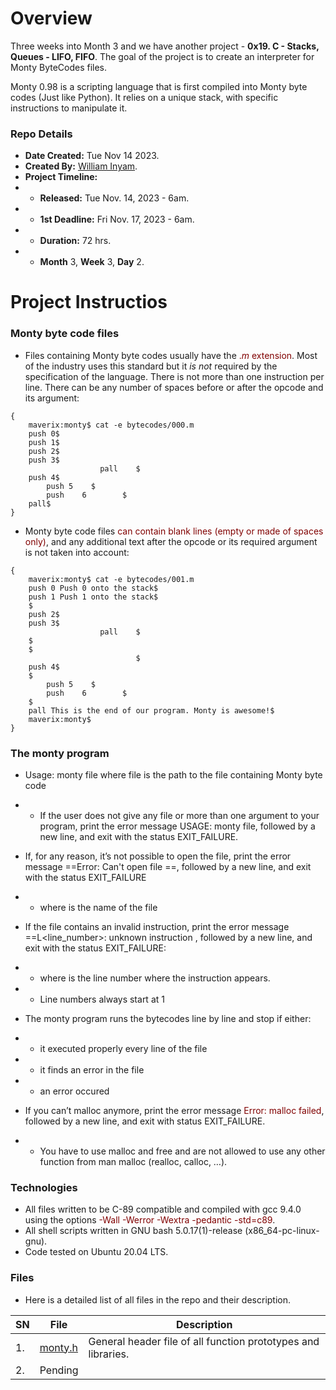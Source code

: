 # Overview #

Three weeks into Month 3 and we have another project - **0x19. C - Stacks, Queues - LIFO, FIFO**. The goal of the project is to create an interpreter for Monty ByteCodes files.

Monty 0.98 is a scripting language that is first compiled into Monty byte codes (Just like Python). It relies on a unique stack, with specific instructions to manipulate it.

### Repo Details ###
- **Date Created:** Tue Nov 14 2023.
- **Created By:** [William Inyam](https.//github.com/thecypherzen).
- **Project Timeline:**
- - **Released:** Tue Nov. 14, 2023 - 6am.
- - **1st Deadline:** Fri Nov. 17, 2023 - 6am.
- - **Duration:** 72 hrs.
- - **Month** 3, **Week** 3, **Day** 2.


# Project Instructios #
### Monty byte code files ###
- Files containing Monty byte codes usually have the <span style="color:maroon">.*m* extension</span>. Most of the industry uses this standard but it *is not* required by the specification of the language. There is not more than one instruction per line. There can be any number of spaces before or after the opcode and its argument:
```
{
	maverix:monty$ cat -e bytecodes/000.m
	push 0$
	push 1$
	push 2$
	push 3$
					pall    $
	push 4$
		push 5    $
		push    6        $
	pall$
}
```
- Monty byte code files <span style="color: maroon">can contain blank lines (empty or made of spaces only)</span>, and any additional text after the opcode or its required argument is not taken into account:
```
{
	maverix:monty$ cat -e bytecodes/001.m
	push 0 Push 0 onto the stack$
	push 1 Push 1 onto the stack$
	$
	push 2$
	push 3$
					pall    $
	$
	$
							$
	push 4$
	$
		push 5    $
		push    6        $
	$
	pall This is the end of our program. Monty is awesome!$
	maverix:monty$
}
```
### The monty program ###
- Usage: monty file
where file is the path to the file containing Monty byte code
- - If the user does not give any file or more than one argument to your program, print the error message USAGE: monty file, followed by a new line, and exit with the status EXIT_FAILURE.

- If, for any reason, it’s not possible to open the file, print the error message ==Error: Can't open file <file>==, followed by a new line, and exit with the status EXIT_FAILURE
- - where <file> is the name of the file

- If the file contains an invalid instruction, print the error message ==L<line_number>: unknown instruction <opcode>, followed by a new line, and exit with the status EXIT_FAILURE:
- - where is the line number where the instruction appears.
- - Line numbers always start at 1

- The monty program runs the bytecodes line by line and stop if either:
- - it executed properly every line of the file
- - it finds an error in the file
- - an error occured

- If you can’t malloc anymore, print the error message <span style="color:maroon">Error: malloc failed</span>, followed by a new line, and exit with status EXIT_FAILURE.
- - You have to use malloc and free and are not allowed to use any other function from man malloc (realloc, calloc, …).


### Technologies ##
- All files written to be C-89 compatible and compiled with gcc 9.4.0 using the options <span style="color: maroon">-Wall -Werror -Wextra -pedantic -std=c89</span>.
- All shell scripts written in GNU bash 5.0.17(1)-release (x86_64-pc-linux-gnu).
- Code tested on Ubuntu 20.04 LTS.


### Files ###
- Here is a detailed list of all files in the repo and their description.

| SN | File | Description                                   |
|----|------|-----------------------------------------------|
| 1. | [monty.h](https://github.com/) |  General header file of all function prototypes and libraries. |
| 2. |   Pending   |    |
